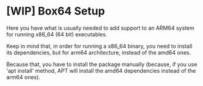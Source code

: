 # [WIP] Box64 Setup

Here you have what is usually needed to add support to an ARM64 system
for running x86\_64 (64 bit) executables.

Keep in mind that, in order for running a x86\_64 binary, you need to install
its dependencies, but for arm64 architecture, instead of the amd64 ones.

Because that, you have to install the package manually (because, if you use
'apt install' method, APT will install the amd64 dependencies instead of
the arm64 ones).



